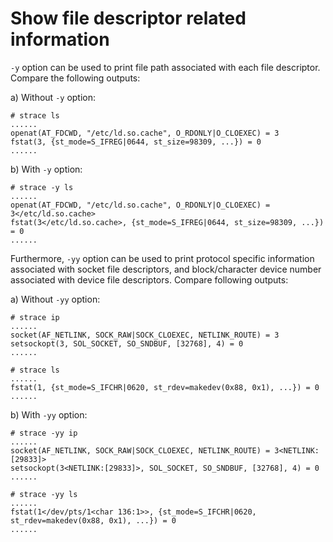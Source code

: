 # Show file descriptor related information

`-y` option can be used to print file path associated with each file descriptor. Compare the following outputs:  

a) Without `-y` option:  

	# strace ls
	......
	openat(AT_FDCWD, "/etc/ld.so.cache", O_RDONLY|O_CLOEXEC) = 3
	fstat(3, {st_mode=S_IFREG|0644, st_size=98309, ...}) = 0
	......
 
b) With `-y` option:  

	# strace -y ls
	......
	openat(AT_FDCWD, "/etc/ld.so.cache", O_RDONLY|O_CLOEXEC) = 3</etc/ld.so.cache>
	fstat(3</etc/ld.so.cache>, {st_mode=S_IFREG|0644, st_size=98309, ...}) = 0
	......

Furthermore, `-yy` option can be used to print protocol specific information associated with socket file descriptors, and block/character device number associated with device file descriptors. Compare following outputs:  

a) Without `-yy` option:  

	# strace ip
	......
	socket(AF_NETLINK, SOCK_RAW|SOCK_CLOEXEC, NETLINK_ROUTE) = 3
	setsockopt(3, SOL_SOCKET, SO_SNDBUF, [32768], 4) = 0
	......

	# strace ls
	......
	fstat(1, {st_mode=S_IFCHR|0620, st_rdev=makedev(0x88, 0x1), ...}) = 0
	......


b) With `-yy` option:  

	# strace -yy ip
	......
	socket(AF_NETLINK, SOCK_RAW|SOCK_CLOEXEC, NETLINK_ROUTE) = 3<NETLINK:[29833]>
	setsockopt(3<NETLINK:[29833]>, SOL_SOCKET, SO_SNDBUF, [32768], 4) = 0
	......

	# strace -yy ls
	......
	fstat(1</dev/pts/1<char 136:1>>, {st_mode=S_IFCHR|0620, st_rdev=makedev(0x88, 0x1), ...}) = 0
	......

